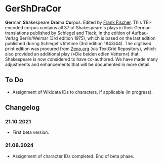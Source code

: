 # GerShDraCor
**Ger**man **Sh**akespeare **Dra**ma **Cor**pus. Edited by [Frank Fischer](https://lehkost.github.io/). This TEI-encoded corpus contains all 37 of Shakespeare's plays in their German translations published by Schlegel and Tieck, in the edition of Aufbau-Verlag Berlin/Weimar (3rd edition 1975), which is based on the last edition published during Schlegel's lifetime (3rd edition 1843/44). The digitised print edition was procured from [Zeno.org](http://www.zeno.org/nid/20005683920) (via TextGrid Repository), which also provided an additional play (»Die beiden edlen Vettern«) that Shakespeare is now considered to have co-authored. We have made many adjustments and enhancements that will be documented in more detail.

## To Do
* Assignment of Wikidata IDs to characters, if applicable (in progress).

## Changelog
### 21.10.2021
* First beta version.
### 21.08.2024
* Assignment of character IDs completed. End of beta phase.
